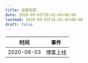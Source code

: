 ```yaml
---
title: 这是标题
date: 2020-09-03T18:42:45+08:00
lastmod: 2020-09-03T18:42:45+08:00
draft: false
---
```


时间 | 事件
--|--
2020-09-03 | 博客上线
